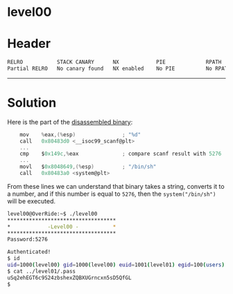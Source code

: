 # level00

# Header

```bash
RELRO           STACK CANARY      NX            PIE             RPATH      RUNPATH      FILE
Partial RELRO   No canary found   NX enabled    No PIE          No RPATH   No RUNPATH   /home/users/level00/level00
```

<hr>

# Solution

Here is the part of the [disassembled binary](./source.s):
```c
    mov    %eax,(%esp)               ; "%d"
    call   0x80483d0 <__isoc99_scanf@plt>
    ...
    cmp    $0x149c,%eax              ; compare scanf result with 5276
    ...
    movl   $0x8048649,(%esp)         ; "/bin/sh"
    call   0x80483a0 <system@plt>
```

From these lines we can understand that binary takes a string, converts it to a number, and if this number is equal to `5276`, then the `system("/bin/sh")` will be executed.

```bash
level00@OverRide:~$ ./level00 
***********************************
*            -Level00 -           *
***********************************
Password:5276

Authenticated!
$ id
uid=1000(level00) gid=1000(level00) euid=1001(level01) egid=100(users) groups=1001(level01),100(users),1000(level00)
$ cat ../level01/.pass
uSq2ehEGT6c9S24zbshexZQBXUGrncxn5sD5QfGL
$ 
```